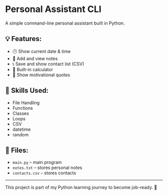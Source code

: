 # Personal Assistant CLI

A simple command-line personal assistant built in Python.

## 💡 Features:
- 🕒 Show current date & time
- 📝 Add and view notes
- 📞 Save and show contact list (CSV)
- 🧮 Built-in calculator
- 💬 Show motivational quotes

## 🚀 Skills Used:
- File Handling
- Functions
- Classes
- Loops
- CSV
- datetime
- random

## 📂 Files:
- `main.py` – main program
- `notes.txt` – stores personal notes
- `contacts.csv` – stores contacts

---

This project is part of my Python learning journey to become job-ready. 🎯
